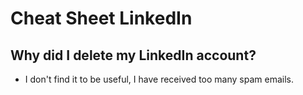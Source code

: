 # Cheat Sheet LinkedIn

## Why did I delete my LinkedIn account?

- I don't find it to be useful, I have received too many spam emails.
